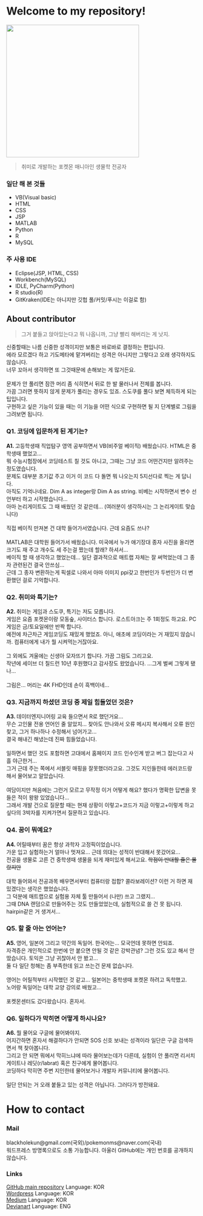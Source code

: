 <h1>Welcome to my repository!</h1>
<img src="https://img1.daumcdn.net/thumb/R1280x0/?scode=mtistory2&fname=https%3A%2F%2Fblog.kakaocdn.net%2Fdn%2FbDAz6p%2FbtriwydAMht%2FijGrEm2qcKsDkIgBoHoQH1%2Fimg.png" height="350">
<blockquote>취미로 개발하는 포켓몬 매니아인 생물학 전공자</blockquote> 
<h3>일단 해 본 것들</h3>
<ul>
  <li>VB(Visual basic)</li>
  <li>HTML</li>
  <li>CSS</li>
  <li>JSP</li>
  <li>MATLAB</li>
  <li>Python</li>
  <li>R</li>
  <li>MySQL</li>
</ul>
<h3>주 사용 IDE</h3>
<ul>
  <li>Eclipse(JSP, HTML, CSS)</li>
  <li>Workbench(MySQL)</li>
  <li>IDLE, PyCharm(Python)</li>
  <li>R studio(R)</li>
  <li>GitKraken(IDE는 아니지만 깃헙 풀/커밋/푸시는 이걸로 함)</li>
</ul>
<h2>About contributor</h2>
<blockquote>그거 붙들고 앉아있는다고 뭐 나옵니까, 그냥 빨리 해버리는 게 낫지. </blockquote>
신중할때는 나름 신중한 성격이지만 보통은 바로바로 결정하는 편입니다. <br>
에라 모르겠다 하고 기도메타에 맡겨버리는 성격은 아니지만 그렇다고 오래 생각하지도 않습니다. <br>
너무 꼬아서 생각하면 또 그것때문에 손해보는 게 많거든요. <br>
<br>
문제가 안 풀리면 잠깐 머리 좀 식히면서 뒤로 한 발 물러나서 전체를 봅니다. <br>
가끔 그러면 뜻하지 않게 문제가 풀리는 경우도 있죠. 스도쿠를 풀다 보면 체득하게 되는 팁입니다. <br>
구현하고 싶은 기능이 있을 때는 이 기능을 어떤 식으로 구현하면 될 지 단계별로 그림을 그려보면 됩니다. 
<h3>Q1. 코딩에 입문하게 된 계기는?</h3>
<b>A1. </b>고등학생때 직업탐구 영역 공부하면서 VB(비주얼 베이직) 배웠습니다. HTML은 중학생때 했었고... <br>
뭐 수능시험장에서 코딩테스트 칠 것도 아니고, 그때는 그냥 코드 어떤건지만 알려주는 정도였습니다. <br>
문제도 대부분 초기값 주고 이거 이 코드 다 돌면 뭐 나오는지 5지선다로 찍는 게 답니다. <br>
아직도 기억나네요. Dim A as integer랑 Dim A as string. 비베는 시작하면서 변수 선언부터 하고 시작했습니다... <br>
아마 논리게이트도 그 때 배웠던 것 같은데... (여러분이 생각하시는 그 논리게이트 맞습니다)<br>
<br>
직접 베이직 만져본 건 대학 들어가서였습니다. 근데 요즘도 쓰나? <br>
<br>
MATLAB은 대학원 들어가서 배웠습니다. 미국에서 누가 애기장대 종자 사진을 올리면 크기도 재 주고 개수도 세 주는걸 짰는데 할래? 하셔서... <br>
베이직 할 때 생각하고 했었는데... 일단 결과적으로 매트랩 자체는 잘 써먹었는데 그 종자 관련된건 결국 안쓰심... <br>
근데 그 종자 변환하는게 픽셀로 나와서 아마 이미지 ppi갖고 한번인가 두번인가 더 변환했던 걸로 기억합니다. 
<h3>Q2. 취미와 특기는? </h3>
<b>A2. </b>취미는 게임과 스도쿠, 특기는 저도 모릅니다. <br>
게임은 요즘 포켓몬이랑 모동숲, 사이터스 합니다. 로스트아크는 주 1회정도 하고요. PC게임은 금/토요일에만 반짝 합니다. <br>
예전에 차근차근 게임코딩도 재밌게 했었죠. 아니, 애초에 코딩이라는 거 재밌지 않습니까. 컴퓨터에게 내가 뭘 시켜먹는거잖아요. <br>
<br>
그 외에도 겨울에는 신생아 모자뜨기 합니다. 가끔 그림도 그리고요. <br>
작년에 세이브 더 칠드런 10년 후원했다고 감사장도 왔었습니다. ...그게 벌써 그렇게 됐나... <br>
<br>
그림은... 머리는 4K FHD인데 손이 흑백이네... 
<h3>Q3. 지금까지 하셨던 코딩 중 제일 힘들었던 것은? </h3>
<b>A3. </b>데이터엔지니어링 교육 들으면서 R로 했던거요... <br>
무슨 고인물 전용 언어인 줄 알았지... 찾아도 안나와서 오류 메시지 복사해서 오류 원인 찾고, 그거 하나하나 수정해서 넘어가고... <br>
결국 해내긴 해냈는데 진짜 힘들었습니다. <br>
<br>
일하면서 했던 것도 포함하면 고대에서 홈페이지 코드 인수인계 받고 버그 잡는다고 사흘 야근한거... <br>
그거 근데 주는 쪽에서 서블릿 매핑을 잘못했더라고요. 그것도 지인들한테 에러코드랑 해서 물어보고 알았습니다. <br>
<br>
여담이지만 쳐음에는 그런거 모르고 무작정 이거 어떻게 해요? 했다가 명확한 답변을 못 들은 적이 왕왕 있었습니다... <br>
그래서 개발 건으로 질문할 때는 현재 상황이 이렇고+코드가 지금 이렇고+이렇게 하고 싶다의 3박자를 지켜가면서 질문하고 있습니다. <br>
<h3>Q4. 꿈이 뭐예요? </h3>
<b>A4. </b>어릴때부터 꿈은 항상 과학자 고정픽이었습니다. <br>
가운 입고 실험하는거 얼마나 멋져요... 근데 의대는 성적이 반대해서 못갔어요... <br>
전공을 생물로 고른 건 중학생때 생물을 되게 재미있게 해서고요. <s>학점이 반대할 줄은 몰랐지만</s><br>
<br>
대학 들어와서 전공과목 배우면서부터 컴퓨터랑 접합? 콜라보레이션? 이런 거 하면 재밌겠다는 생각은 했었습니다. <br>
그 덕분에 매트랩으로 실험용 자체 툴 만들어서 (나만) 쓰고 그랬지... <br>
그때 DNA 랜덤으로 만들어주는 것도 만들었었는데, 실험적으로 쓸 건 못 됩니다. hairpin같은 거 생겨서... <br>
<h3>Q5. 할 줄 아는 언어는? </h3>
<b>A5. </b>영어, 일본어 그리고 약간의 독일어. 한국어는... 모국언데 못하면 안되죠. <br>
자격증은 개인적으로 한번에 안 붙으면 안될 것 같은 강박관념? 그런 것도 있고 해서 안 땄습니다. 토익은 그냥 귀찮아서 안 봤고... <br>
둘 다 일단 청해는 좀 부족한데 읽고 쓰는건 문제 없습니다. <br>
<br>
영어는 어릴적부터 시작했던 것 같고... 일본어는 중학생때 포켓몬 하려고 독학했고. <br>
노어랑 독일어는 대학 교양 강의로 배웠고... <br>
<br>
포켓몬센터도 갔다왔습니다. 혼자서. 
<h3>Q6. 일하다가 막히면 어떻게 하시나요? </h3>
<b>A6. </b>뭘 물어요 구글에 물어봐야지. <br>
어지간하면 혼자서 해결하다가 안되면 SOS 신호 보내는 성격이라 일단은 구글 검색하면서 책 찾아봅니다. <br>
그리고 안 되면 뭐에서 막히느냐에 따라 물어보는데가 다른데, 실험이 안 풀리면 리서치게이트나 레딧(r/labrat) 혹은 친구에게 물어봅니다. <br>
코딩하다 막히면 주변 지인한테 물어보거나 개발자 커뮤니티에 물어봅니다. <br>
<br>
일단 안되는 거 오래 붙들고 있는 성격은 아닙니다. 그러다가 방전돼요. 
<h1>How to contact</h1>
<h3>Mail</h3>
blackholekun@gmail.com(국외)/pokemonms@naver.com(국내)<br>
워드프레스 방명록으로도 소통 가능합니다. 아울러 GitHub에는 개인 번호를 공개하지 않습니다. 
<h3>Links</h3>
<a href="https://github.com/koreanraichu/CodingPDS">GitHub main repository</a> Language: KOR<br>
<a href="https://koreanraichu.sfuhost.com/">Wordpress</a> Language: KOR<br>
<a href="https://medium.com/@koreanraichu">Medium</a> Language: KOR<br>
<a href="https://www.deviantart.com/blackholekun">Devianart</a> Language: ENG<br>
